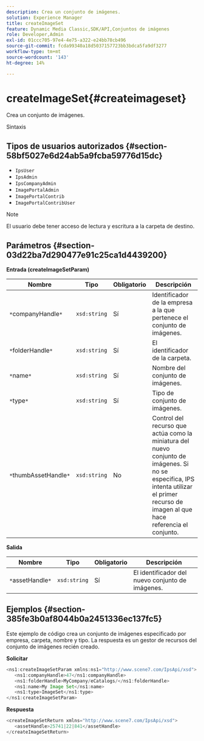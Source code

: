 ```yaml
---
description: Crea un conjunto de imágenes.
solution: Experience Manager
title: createImageSet
feature: Dynamic Media Classic,SDK/API,Conjuntos de imágenes
role: Developer,Admin
exl-id: 01ccc705-97e4-4e75-a322-e24bb78cb496
source-git-commit: fcda99340a18d5037157723bb3bdca5fa9df3277
workflow-type: tm+mt
source-wordcount: '143'
ht-degree: 14%

---
```


# createImageSet{#createimageset}

Crea un conjunto de imágenes.

Sintaxis

## Tipos de usuarios autorizados {#section-58bf5027e6d24ab5a9fcba59776d15dc}

* `IpsUser`
* `IpsAdmin`
* `IpsCompanyAdmin`
* `ImagePortalAdmin`
* `ImagePortalContrib`
* `ImagePortalContribUser`

>[!NOTE]
>
>El usuario debe tener acceso de lectura y escritura a la carpeta de destino.

## Parámetros {#section-03d22ba7d290477e91c25ca1d4439200}

**Entrada (createImageSetParam)**

| Nombre | Tipo | Obligatorio | Descripción |
|---|---|---|---|
| `*`companyHandle`*` | `xsd:string` | Sí | Identificador de la empresa a la que pertenece el conjunto de imágenes. |
| `*`folderHandle`*` | `xsd:string` | Sí | El identificador de la carpeta. |
| `*`name`*` | `xsd:string` | Sí | Nombre del conjunto de imágenes. |
| `*`type`*` | `xsd:string` | Sí | Tipo de conjunto de imágenes. |
| `*`thumbAssetHandle`*` | `xsd:string` | No | Control del recurso que actúa como la miniatura del nuevo conjunto de imágenes. Si no se especifica, IPS intenta utilizar el primer recurso de imagen al que hace referencia el conjunto. |

**Salida**

| Nombre | Tipo | Obligatorio | Descripción |
|---|---|---|---|
| `*`assetHandle`*` | `xsd:string` | Sí | El identificador del nuevo conjunto de imágenes. |

## Ejemplos {#section-385fe3b0af8044b0a2451336ec137fc5}

Este ejemplo de código crea un conjunto de imágenes especificado por empresa, carpeta, nombre y tipo. La respuesta es un gestor de recursos del conjunto de imágenes recién creado.

**Solicitar**

```java
<ns1:createImageSetParam xmlns:ns1="http://www.scene7.com/IpsApi/xsd">
   <ns1:companyHandle>47</ns1:companyHandle>
   <ns1:folderHandle>MyCompany/eCatalogs/</ns1:folderHandle>
   <ns1:name>My Image Set</ns1:name>
   <ns1:type>ImageSet</ns1:type>
</ns1:createImageSetParam>
```

**Respuesta**

```java
<createImageSetReturn xmlns="http://www.scene7.com/IpsApi/xsd">
   <assetHandle>25741|22|841</assetHandle>
</createImageSetReturn>
```
